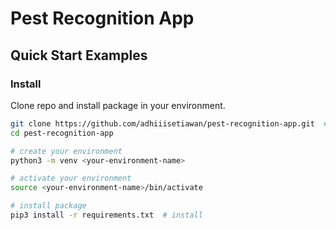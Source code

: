 # Pest Recognition App

## Quick Start Examples

### Install
Clone repo and install package in your environment.
```bash
git clone https://github.com/adhiiisetiawan/pest-recognition-app.git  # clone
cd pest-recognition-app

# create your environment
python3 -m venv <your-environment-name>

# activate your environment
source <your-environment-name>/bin/activate

# install package
pip3 install -r requirements.txt  # install
```
